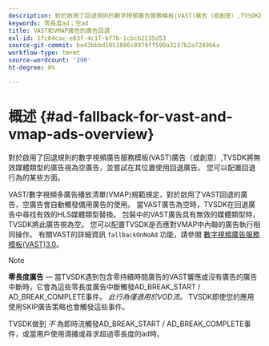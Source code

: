 ```yaml
---
description: 對於啟用了回退規則的數字視頻廣告服務模板(VAST)廣告（或創意）,TVSDK將無效媒體類型的廣告視為空廣告，並嘗試在其位置使用回退廣告。 您可以配置回退行為的某些方面。
keywords: 零長度ad；空ad
title: VAST和VMAP廣告的廣告回退
exl-id: 1fc04cac-e83f-4c1f-bf7b-1cbcb2135d53
source-git-commit: be43bbbd1051886c8979ff590a3197b2a7249b6a
workflow-type: tm+mt
source-wordcount: '290'
ht-degree: 0%

---
```


# 概述 {#ad-fallback-for-vast-and-vmap-ads-overview}

對於啟用了回退規則的數字視頻廣告服務模板(VAST)廣告（或創意）,TVSDK將無效媒體類型的廣告視為空廣告，並嘗試在其位置使用回退廣告。 您可以配置回退行為的某些方面。

VAST/數字視頻多廣告播放清單(VMAP)規範規定，對於啟用了VAST回退的廣告，空廣告會自動觸發備用廣告的使用。 當VAST廣告為空時，TVSDK在回退廣告中尋找有效的HLS媒體類型替換。 包裝中的VAST廣告具有無效的媒體類型時，TVSDK將此廣告視為空。 您可以配置TVSDK是否應對VMAP中內聯的廣告執行相同操作。 有關VAST的詳細資訊 `fallbackOnNoAd` 功能，請參閱 [數字視頻廣告服務模板(VAST)3.0](https://www.iab.net/guidelines/508676/digitalvideo/vsuite/vast)。

>[!NOTE]
>
>**零長度廣告**  — 當TVSDK遇到包含零持續時間廣告的VAST響應或沒有廣告的廣告中斷時，它會為這些零長度廣告中斷觸發AD_BREAK_START / AD_BREAK_COMPLETE事件。 *此行為僅適用於VOD流。* TVSDK即使您的應用使用SKIP廣告策略也會觸發這些事件。
>
>TVSDK做到 *不* 為即時流觸發AD_BREAK_START / AD_BREAK_COMPLETE事件，或當用戶使用滴播或尋求超過零長度的ad時。
